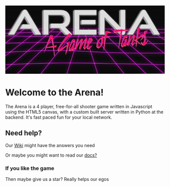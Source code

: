![Arena Logo](logo.png)  
# Welcome to the Arena!
The Arena is a 4 player, free-for-all shooter game written in Javascript using the HTML5 canvas, with a custom built server written in Python at the backend. It's fast paced fun for your local network.

## Need help?
Our [Wiki](https://github.com/CompSci2k18/Arena/wiki) might have the answers you need

Or maybe you might want to read our [docs?](http://compsci2k18.github.io/Arena)

### If you like the game
Then maybe give us a star? Really helps our egos

